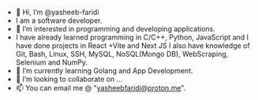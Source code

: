 - 👋 Hi, I’m @yasheeb-faridi
- I am a software developer.
- 👀 I’m interested in programming and developing applications.
- I have already learned programming in C/C++, Python, JavaScript and I have done projects in React +Vite and Next JS I also have knowledge of Git, Bash, Linux, SSH, MySQL, NoSQL(Mongo DB), WebScraping, Selenium and NumPy.
- 🌱 I’m currently learning Golang and App Development.
- 💞️ I’m looking to collaborate on ...
- 📫 You can email me @ "yasheebfaridi@proton.me".

<!---
yasheeb-faridi/yasheeb-faridi is a ✨ special ✨ repository because its `README.md` (this file) appears on your GitHub profile.
You can click the Preview link to take a look at your changes.
--->
